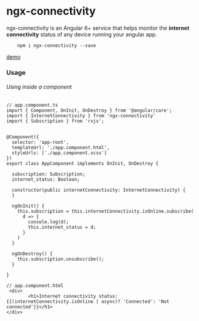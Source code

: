 # ngx-connectivity
ngx-connectivity is an Angular 6+ service that helps monitor the **internet 
connectivity** status of any device running your angular app.

```
    npm i ngx-connectivity --save
```


[demo](https://stackblitz.com/edit/ngx-connectivity)

### Usage

###### Using inside a component
```
// app.component.ts
import { Component, OnInit, OnDestroy } from '@angular/core';
import { InternetConnectivity } from 'ngx-connectivity'
import { Subscription } from 'rxjs';


@Component({
  selector: 'app-root',
  templateUrl: './app.component.html',
  styleUrls: ['./app.component.scss']
})
export class AppComponent implements OnInit, OnDestroy {

  subscription: Subscription;
  internet_status: Boolean;

  constructor(public internetConnectivity: InternetConnectivity) {
  }

  ngOnInit() {
    this.subscription = this.internetConnectivity.isOnline.subscribe(
      d => {
        console.log(d);
        this.internet_status = d;
      }
    )
  }

  ngOnDestroy() {
    this.subscription.unsubscribe();
  }

}

// app.component.html
 <div>
        <h1>Internet connectivity status: {{(internetConnectivity.isOnline | async)? 'Connected': 'Not connected'}}</h1>
</div>
```


